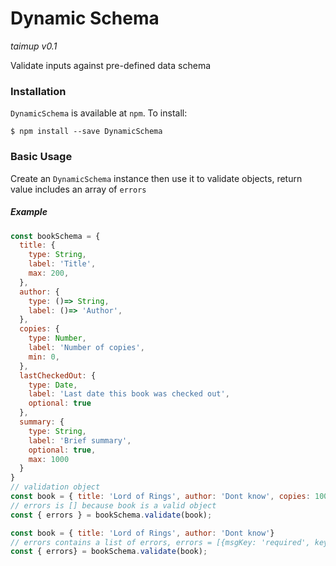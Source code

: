 # Dynamic Schema 

_taimup_ _v0.1_

Validate inputs against pre-defined data schema

### Installation 

`DynamicSchema` is available at `npm`. To install:

`$ npm install --save DynamicSchema`

### Basic Usage

Create an `DynamicSchema` instance then use it to validate objects, return value includes an array of `errors`

##### Example

```javascript
const bookSchema = {
  title: {
    type: String,
    label: 'Title',
    max: 200,
  },
  author: {
    type: ()=> String,
    label: ()=> 'Author',
  },
  copies: {
    type: Number,
    label: 'Number of copies',
    min: 0,
  },
  lastCheckedOut: {
    type: Date,
    label: 'Last date this book was checked out',
    optional: true
  },
  summary: {
    type: String,
    label: 'Brief summary',
    optional: true,
    max: 1000
  }
}
// validation object
const book = { title: 'Lord of Rings', author: 'Dont know', copies: 100 }
// errors is [] because book is a valid object
const { errors } = bookSchema.validate(book);

const book = { title: 'Lord of Rings', author: 'Dont know'}
// errors contains a list of errors, errors = [{msgKey: 'required', key: copies}]
const { errors} = bookSchema.validate(book);

```






